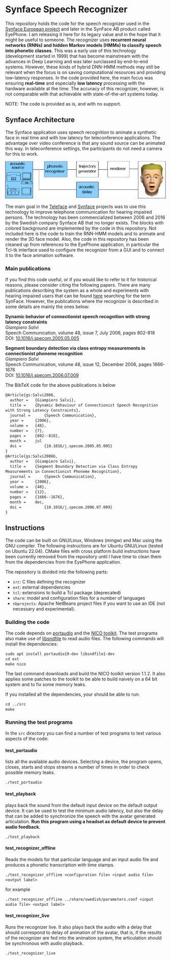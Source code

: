 # Synface Speech Recognizer
This repository holds the code for the speech recognizer used in the [Synface European project](https://cordis.europa.eu/article/id/22557-eu-project-helps-the-hard-of-hearing-to-communicate-by-telephone) and later in the SynFace AB product called EyePhone. I am releasing it here for its legacy value and in the hope that it might be useful to someone. The recognizer uses **recurrent neural networks (RNNs) and hidden Markov models (HMMs) to classify speech into phonetic classes**. This was a early use of this technology (development started in 1999) that has become mainstream with the advances in Deep Learning and was later surclassed by end-to-end systems. However, these kinds of hybrid DNN-HMM methods may still be relevant when the focus is on saving computational resources and providing low-latency responses. In the code provided here, the main focus was ensuring **real-time** and especially **low latency** processing with the hardware available at the time. The accuracy of this recognizer, however, is not comparable with that achievable with state-of-the-art systems today.

NOTE: The code is provided as is, and with no support.

## Synface Architecture
The Synface application uses speech recognition to animate a synthetic face in real time and with low latency for teleconference applications. The advantage over video conference is that any sound source can be animated this way. In teleconference settings, the participants do not need a camera for this to work.

![alt text](https://github.com/giampierosalvi/SynfaceSpeechRecognizer/blob/master/doc/synface_architecture.png "Synface Architecture")

The main goal in the [Teleface](http://www.speech.kth.se/teleface/) and [Synface](https://cordis.europa.eu/article/id/22557-eu-project-helps-the-hard-of-hearing-to-communicate-by-telephone) projects was to use this technology to improve telephone communication for hearing impaired persons. The technology has been commercialized between 2006 and 2016 by the Swedish company Synface AB that no longer exists. The blocks with colored background are implemented by the code in this repository. Not included here is the code to train the RNN-HMM models and to animate and render the 3D face model. Also, the code in this repository has been cleaned up from references to the EyePhone application, in particular the Tcl-tk interface used to configure the recognizer from a GUI and to connect it to the face animation software.

### Main publications
If you find this code useful, or if you would like to refer to it for historical reasons, please consider citing the following papers.
There are many publications describing the system as a whole and experiments with hearing impaired users that can be found [here](http://www.kth.se/profile/giampi/publications/) searching for the term SynFace. However, the publications where the recognizer is described in some details are mainly the ones below:

**Dynamic behavior of connectionist speech recognition with strong latency constraints**  
*Giampiero Salvi*  
Speech Communication, volume 48, issue 7, July 2006, pages 802-818  
DOI: [10.1016/j.specom.2005.05.005](https://doi.org/10.1016/j.specom.2005.05.005)

**Segment boundary detection via class entropy measurements in connectionist phoneme recognition**  
*Giampiero Salvi*  
Speech Communication, volume 48, issue 12, December 2006, pages 1666-1676  
DOI: [10.1016/j.specom.2006.07.009](https://doi.org/10.1016/j.specom.2006.07.009)

The BibTeX code for the above publications is below
```
@Article{gs:Salvi2006,
  author = 	 {Giampiero Salvi},
  title = 	 {Dynamic Behaviour of Connectionist Speech Recognition with Strong Latency Constraints},
  journal = 	 {Speech Communication},
  year = 	 {2006},
  volume = 	 {48},
  number = 	 {7},
  pages = 	 {802--818},
  month = 	 jul
  doi =          {10.1016/j.specom.2005.05.005}
}
@Article{gs:Salvi2006b,
  author = 	 {Giampiero Salvi},
  title = 	 {Segment Boundary Detection via Class Entropy Measurements in Connectionist Phoneme Recognition},
  journal = 	 {Speech Communication},
  year = 	 {2006},
  volume = 	 {48},
  number = 	 {12},
  pages = 	 {1666--1676},
  month = 	 dec,
  doi =          {10.1016/j.specom.2006.07.009}
}
```

## Instructions
The code can be built on GNU/Linux, Windows (mingw) and Mac using the GNU compiler. The following instructions are for Ubuntu GNU/Linux (tested on Ubuntu 22.04). CMake files with cross platform build instructions have been currently removed from the repository until I have time to clean them from the dependencies from the EyePhone application.

The repository is divided into the following parts:
* `src`: C files defining the recognizer
* `ext`: external dependencies
* `tcl`: extensions to build a Tcl package (deprecated)
* `share`: model and configuration files for a number of languages
* `nbprojects`: Apache NetBeans project files if you want to use an IDE (not necessary and experimental).

### Building the code
The code depends on [portaudio](http://www.portaudio.com/) and the [NICO toolkit](http://nico.nikkostrom.com/). The test programs also make use of [libsndfile](http://www.mega-nerd.com/libsndfile/) to read audio files. The following commands will install the dependencies:  
```
sudo apt install portaudio19-dev libsndfile1-dev
cd ext
make nico
```
The last command downloads and build the NICO toolkit version 1.1.2. It also applies some patches to the toolkit to be able to build naively on a 64 bit system and to fix some memory leaks.

If you installed all the dependencies, your should be able to run:
```
cd ../src
make
```

### Running the test programs
In the `src` directory you can find a number of test programs to test various aspects of the code:
#### test_portaudio
lists all the available audio devices. Selecting a device, the program opens, closes, starts and stops streams a number of times in order to check possible memory leaks.
```
./test_portaudio
```
#### test_playback
plays back the sound from the default input device on the default output device. It can be used to test the minimum audio latency, but also the delay that can be added to synchronize the speech with the avatar generated articulation. **Run this program using a headset as default device to prevent audio feedback.**
```
./test_playback
```
#### test_recognizer_offline
Reads the models for that particular language and an input audio file and produces a phonetic transcription with time stamps.
```
./test_recognizer_offline <configuration file> <input audio file> <output label>
```
for example
```
./test_recognizer_offline ../share/swedish/parameters.conf <input audio file> <output label>
```
#### test_recognizer_live
Runs the recognizer live. It also plays back the audio with a delay that should correspond to delay of animation of the avatar, that is, if the results of the recognizer are fed into the animation system, the articulation should be synchronous with audio playback.
```
./test_recognizer_live
```
